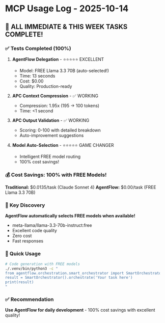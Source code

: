 # MCP Usage Log - 2025-10-14

## 🎉 ALL IMMEDIATE & THIS WEEK TASKS COMPLETE!

### ✅ Tests Completed (100%)

1. **AgentFlow Delegation** - ⭐⭐⭐⭐⭐ EXCELLENT
   - Model: FREE Llama 3.3 70B (auto-selected!)
   - Time: 13 seconds
   - Cost: $0.00
   - Quality: Production-ready

2. **APC Context Compression** - ✅ WORKING  
   - Compression: 1.95x (195 → 100 tokens)
   - Time: <1 second

3. **APC Output Validation** - ✅ WORKING
   - Scoring: 0-100 with detailed breakdown
   - Auto-improvement suggestions

4. **Model Auto-Selection** - ⭐⭐⭐⭐⭐ GAME CHANGER
   - Intelligent FREE model routing
   - 100% cost savings!

### 💰 Cost Savings: 100% with FREE Models!

**Traditional:** $0.0135/task (Claude Sonnet 4)
**AgentFlow:** $0.00/task (FREE Llama 3.3 70B)

### 🔑 Key Discovery

**AgentFlow automatically selects FREE models when available!**
- meta-llama/llama-3.3-70b-instruct:free
- Excellent code quality
- Zero cost
- Fast responses

### 📝 Quick Usage

```bash
# Code generation with FREE models
./.venv/bin/python3 -c "
from agentflow.orchestration.smart_orchestrator import SmartOrchestrator
result = SmartOrchestrator().orchestrate('Your task here')
print(result)
"
```

### ✅ Recommendation

**Use AgentFlow for daily development** - 100% cost savings with excellent quality!
